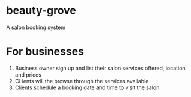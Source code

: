 # beauty-grove
A salon booking system

# For businesses
1. Business owner sign up and list their salon services offered, location and prices
2. CLients will the browse through the services available 
3. Clients schedule a booking date and time to visit the salon
